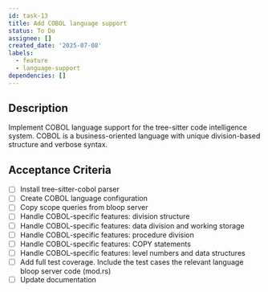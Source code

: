 ```yaml
---
id: task-13
title: Add COBOL language support
status: To Do
assignee: []
created_date: '2025-07-08'
labels:
  - feature
  - language-support
dependencies: []
---
```


## Description

Implement COBOL language support for the tree-sitter code intelligence system. COBOL is a business-oriented language with unique division-based structure and verbose syntax.

## Acceptance Criteria

- [ ] Install tree-sitter-cobol parser
- [ ] Create COBOL language configuration
- [ ] Copy scope queries from bloop server
- [ ] Handle COBOL-specific features: division structure
- [ ] Handle COBOL-specific features: data division and working storage
- [ ] Handle COBOL-specific features: procedure division
- [ ] Handle COBOL-specific features: COPY statements
- [ ] Handle COBOL-specific features: level numbers and data structures
- [ ] Add full test coverage. Include the test cases the relevant language bloop server code (mod.rs)
- [ ] Update documentation
